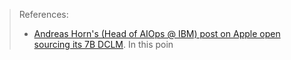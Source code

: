> References:
> - [Andreas Horn's (Head of AIOps @ IBM) post on Apple open sourcing its 7B DCLM](https://www.linkedin.com/posts/andreashorn1_llm-genai-apple-activity-7224304787322765312-aHu8?utm_source=share&utm_medium=member_desktop). In this poin

  
